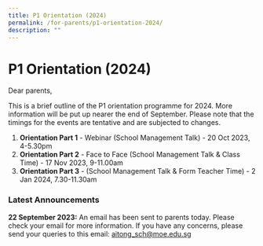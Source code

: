 ```yaml
---
title: P1 Orientation (2024)
permalink: /for-parents/p1-orientation-2024/
description: ""
---
```

# P1 Orientation (2024)

Dear parents, 

This is a brief outline of the P1 orientation programme for 2024.  More information will be put up nearer the end of September. Please note that the timings for the events are tentative and are subjected to changes. 

1. **Orientation Part 1** - Webinar (School Management Talk) - 20 Oct 2023, 4-5.30pm
2. **Orientation Part 2** -  Face to Face (School Management Talk &amp; Class Time) - 17 Nov 2023, 9-11.00am
3. **Orientation Part 3** - (School Management Talk &amp; Form Teacher Time) - 2 Jan 2024, 7.30-11.30am


### **Latest Announcements**

**22 September 2023:**
An email has been sent to parents today. Please check your email for more information. If you have any concerns, please send your queries to this email: aitong_sch@moe.edu.sg




